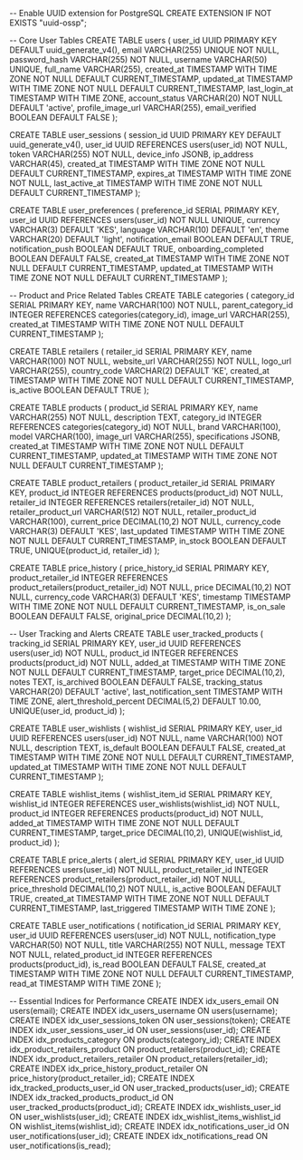 -- Enable UUID extension for PostgreSQL
CREATE EXTENSION IF NOT EXISTS "uuid-ossp";

-- Core User Tables
CREATE TABLE users (
user_id UUID PRIMARY KEY DEFAULT uuid_generate_v4(),
email VARCHAR(255) UNIQUE NOT NULL,
password_hash VARCHAR(255) NOT NULL,
username VARCHAR(50) UNIQUE,
full_name VARCHAR(255),
created_at TIMESTAMP WITH TIME ZONE NOT NULL DEFAULT CURRENT_TIMESTAMP,
updated_at TIMESTAMP WITH TIME ZONE NOT NULL DEFAULT CURRENT_TIMESTAMP,
last_login_at TIMESTAMP WITH TIME ZONE,
account_status VARCHAR(20) NOT NULL DEFAULT 'active',
profile_image_url VARCHAR(255),
email_verified BOOLEAN DEFAULT FALSE
);

CREATE TABLE user_sessions (
session_id UUID PRIMARY KEY DEFAULT uuid_generate_v4(),
user_id UUID REFERENCES users(user_id) NOT NULL,
token VARCHAR(255) NOT NULL,
device_info JSONB,
ip_address VARCHAR(45),
created_at TIMESTAMP WITH TIME ZONE NOT NULL DEFAULT CURRENT_TIMESTAMP,
expires_at TIMESTAMP WITH TIME ZONE NOT NULL,
last_active_at TIMESTAMP WITH TIME ZONE NOT NULL DEFAULT CURRENT_TIMESTAMP
);

CREATE TABLE user_preferences (
preference_id SERIAL PRIMARY KEY,
user_id UUID REFERENCES users(user_id) NOT NULL UNIQUE,
currency VARCHAR(3) DEFAULT 'KES',
language VARCHAR(10) DEFAULT 'en',
theme VARCHAR(20) DEFAULT 'light',
notification_email BOOLEAN DEFAULT TRUE,
notification_push BOOLEAN DEFAULT TRUE,
onboarding_completed BOOLEAN DEFAULT FALSE,
created_at TIMESTAMP WITH TIME ZONE NOT NULL DEFAULT CURRENT_TIMESTAMP,
updated_at TIMESTAMP WITH TIME ZONE NOT NULL DEFAULT CURRENT_TIMESTAMP
);

-- Product and Price Related Tables
CREATE TABLE categories (
category_id SERIAL PRIMARY KEY,
name VARCHAR(100) NOT NULL,
parent_category_id INTEGER REFERENCES categories(category_id),
image_url VARCHAR(255),
created_at TIMESTAMP WITH TIME ZONE NOT NULL DEFAULT CURRENT_TIMESTAMP
);

CREATE TABLE retailers (
retailer_id SERIAL PRIMARY KEY,
name VARCHAR(100) NOT NULL,
website_url VARCHAR(255) NOT NULL,
logo_url VARCHAR(255),
country_code VARCHAR(2) DEFAULT 'KE',
created_at TIMESTAMP WITH TIME ZONE NOT NULL DEFAULT CURRENT_TIMESTAMP,
is_active BOOLEAN DEFAULT TRUE
);

CREATE TABLE products (
product_id SERIAL PRIMARY KEY,
name VARCHAR(255) NOT NULL,
description TEXT,
category_id INTEGER REFERENCES categories(category_id) NOT NULL,
brand VARCHAR(100),
model VARCHAR(100),
image_url VARCHAR(255),
specifications JSONB,
created_at TIMESTAMP WITH TIME ZONE NOT NULL DEFAULT CURRENT_TIMESTAMP,
updated_at TIMESTAMP WITH TIME ZONE NOT NULL DEFAULT CURRENT_TIMESTAMP
);

CREATE TABLE product_retailers (
product_retailer_id SERIAL PRIMARY KEY,
product_id INTEGER REFERENCES products(product_id) NOT NULL,
retailer_id INTEGER REFERENCES retailers(retailer_id) NOT NULL,
retailer_product_url VARCHAR(512) NOT NULL,
retailer_product_id VARCHAR(100),
current_price DECIMAL(10,2) NOT NULL,
currency_code VARCHAR(3) DEFAULT 'KES',
last_updated TIMESTAMP WITH TIME ZONE NOT NULL DEFAULT CURRENT_TIMESTAMP,
in_stock BOOLEAN DEFAULT TRUE,
UNIQUE(product_id, retailer_id)
);

CREATE TABLE price_history (
price_history_id SERIAL PRIMARY KEY,
product_retailer_id INTEGER REFERENCES product_retailers(product_retailer_id) NOT NULL,
price DECIMAL(10,2) NOT NULL,
currency_code VARCHAR(3) DEFAULT 'KES',
timestamp TIMESTAMP WITH TIME ZONE NOT NULL DEFAULT CURRENT_TIMESTAMP,
is_on_sale BOOLEAN DEFAULT FALSE,
original_price DECIMAL(10,2)
);

-- User Tracking and Alerts
CREATE TABLE user_tracked_products (
tracking_id SERIAL PRIMARY KEY,
user_id UUID REFERENCES users(user_id) NOT NULL,
product_id INTEGER REFERENCES products(product_id) NOT NULL,
added_at TIMESTAMP WITH TIME ZONE NOT NULL DEFAULT CURRENT_TIMESTAMP,
target_price DECIMAL(10,2),
notes TEXT,
is_archived BOOLEAN DEFAULT FALSE,
tracking_status VARCHAR(20) DEFAULT 'active',
last_notification_sent TIMESTAMP WITH TIME ZONE,
alert_threshold_percent DECIMAL(5,2) DEFAULT 10.00,
UNIQUE(user_id, product_id)
);

CREATE TABLE user_wishlists (
wishlist_id SERIAL PRIMARY KEY,
user_id UUID REFERENCES users(user_id) NOT NULL,
name VARCHAR(100) NOT NULL,
description TEXT,
is_default BOOLEAN DEFAULT FALSE,
created_at TIMESTAMP WITH TIME ZONE NOT NULL DEFAULT CURRENT_TIMESTAMP,
updated_at TIMESTAMP WITH TIME ZONE NOT NULL DEFAULT CURRENT_TIMESTAMP
);

CREATE TABLE wishlist_items (
wishlist_item_id SERIAL PRIMARY KEY,
wishlist_id INTEGER REFERENCES user_wishlists(wishlist_id) NOT NULL,
product_id INTEGER REFERENCES products(product_id) NOT NULL,
added_at TIMESTAMP WITH TIME ZONE NOT NULL DEFAULT CURRENT_TIMESTAMP,
target_price DECIMAL(10,2),
UNIQUE(wishlist_id, product_id)
);

CREATE TABLE price_alerts (
alert_id SERIAL PRIMARY KEY,
user_id UUID REFERENCES users(user_id) NOT NULL,
product_retailer_id INTEGER REFERENCES product_retailers(product_retailer_id) NOT NULL,
price_threshold DECIMAL(10,2) NOT NULL,
is_active BOOLEAN DEFAULT TRUE,
created_at TIMESTAMP WITH TIME ZONE NOT NULL DEFAULT CURRENT_TIMESTAMP,
last_triggered TIMESTAMP WITH TIME ZONE
);

CREATE TABLE user_notifications (
notification_id SERIAL PRIMARY KEY,
user_id UUID REFERENCES users(user_id) NOT NULL,
notification_type VARCHAR(50) NOT NULL,
title VARCHAR(255) NOT NULL,
message TEXT NOT NULL,
related_product_id INTEGER REFERENCES products(product_id),
is_read BOOLEAN DEFAULT FALSE,
created_at TIMESTAMP WITH TIME ZONE NOT NULL DEFAULT CURRENT_TIMESTAMP,
read_at TIMESTAMP WITH TIME ZONE
);

-- Essential Indices for Performance
CREATE INDEX idx_users_email ON users(email);
CREATE INDEX idx_users_username ON users(username);
CREATE INDEX idx_user_sessions_token ON user_sessions(token);
CREATE INDEX idx_user_sessions_user_id ON user_sessions(user_id);
CREATE INDEX idx_products_category ON products(category_id);
CREATE INDEX idx_product_retailers_product ON product_retailers(product_id);
CREATE INDEX idx_product_retailers_retailer ON product_retailers(retailer_id);
CREATE INDEX idx_price_history_product_retailer ON price_history(product_retailer_id);
CREATE INDEX idx_tracked_products_user_id ON user_tracked_products(user_id);
CREATE INDEX idx_tracked_products_product_id ON user_tracked_products(product_id);
CREATE INDEX idx_wishlists_user_id ON user_wishlists(user_id);
CREATE INDEX idx_wishlist_items_wishlist_id ON wishlist_items(wishlist_id);
CREATE INDEX idx_notifications_user_id ON user_notifications(user_id);
CREATE INDEX idx_notifications_read ON user_notifications(is_read);

